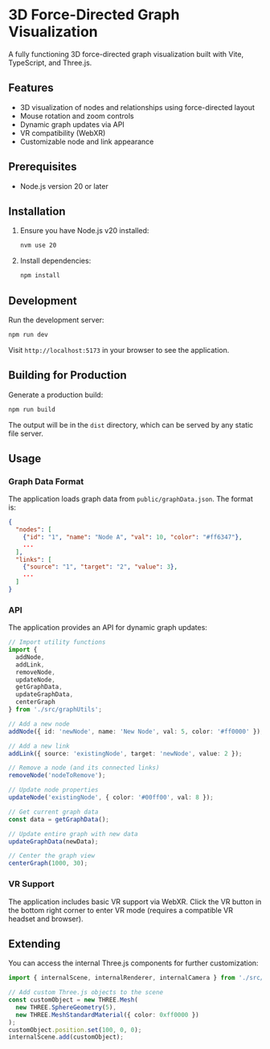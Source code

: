 # 3D Force-Directed Graph Visualization

A fully functioning 3D force-directed graph visualization built with Vite, TypeScript, and Three.js.

## Features

- 3D visualization of nodes and relationships using force-directed layout
- Mouse rotation and zoom controls
- Dynamic graph updates via API
- VR compatibility (WebXR)
- Customizable node and link appearance

## Prerequisites

- Node.js version 20 or later

## Installation

1. Ensure you have Node.js v20 installed:
   ```bash
   nvm use 20
   ```

2. Install dependencies:
   ```bash
   npm install
   ```

## Development

Run the development server:
```bash
npm run dev
```

Visit `http://localhost:5173` in your browser to see the application.

## Building for Production

Generate a production build:
```bash
npm run build
```

The output will be in the `dist` directory, which can be served by any static file server.

## Usage

### Graph Data Format

The application loads graph data from `public/graphData.json`. The format is:

```json
{
  "nodes": [
    {"id": "1", "name": "Node A", "val": 10, "color": "#ff6347"},
    ...
  ],
  "links": [
    {"source": "1", "target": "2", "value": 3},
    ...
  ]
}
```

### API

The application provides an API for dynamic graph updates:

```typescript
// Import utility functions
import { 
  addNode, 
  addLink, 
  removeNode, 
  updateNode, 
  getGraphData, 
  updateGraphData, 
  centerGraph 
} from './src/graphUtils';

// Add a new node
addNode({ id: 'newNode', name: 'New Node', val: 5, color: '#ff0000' });

// Add a new link
addLink({ source: 'existingNode', target: 'newNode', value: 2 });

// Remove a node (and its connected links)
removeNode('nodeToRemove');

// Update node properties
updateNode('existingNode', { color: '#00ff00', val: 8 });

// Get current graph data
const data = getGraphData();

// Update entire graph with new data
updateGraphData(newData);

// Center the graph view
centerGraph(1000, 30);
```

### VR Support

The application includes basic VR support via WebXR. Click the VR button in the bottom right corner to enter VR mode (requires a compatible VR headset and browser).

## Extending

You can access the internal Three.js components for further customization:

```typescript
import { internalScene, internalRenderer, internalCamera } from './src/main';

// Add custom Three.js objects to the scene
const customObject = new THREE.Mesh(
  new THREE.SphereGeometry(5),
  new THREE.MeshStandardMaterial({ color: 0xff0000 })
);
customObject.position.set(100, 0, 0);
internalScene.add(customObject);
``` 